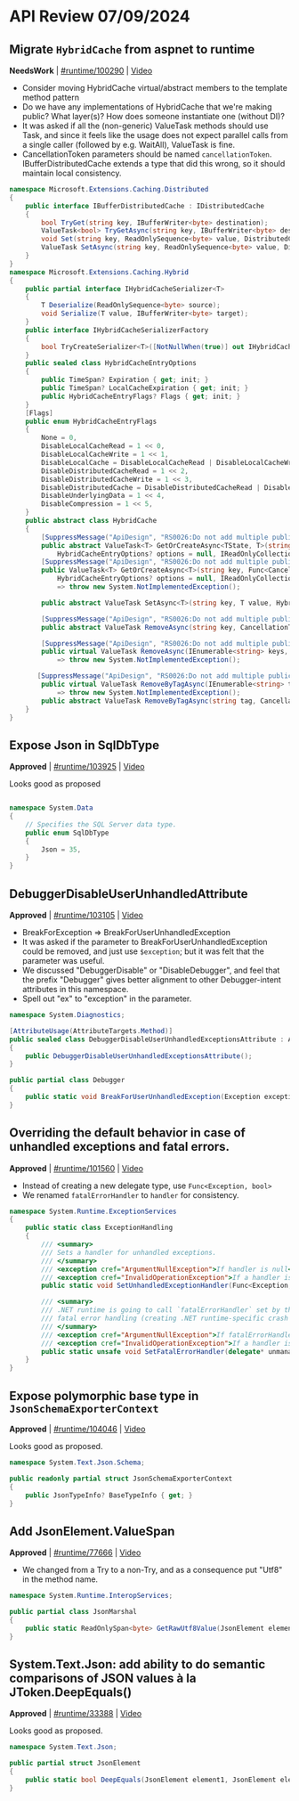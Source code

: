 # API Review 07/09/2024

## Migrate `HybridCache` from aspnet to runtime

**NeedsWork** | [#runtime/100290](https://github.com/dotnet/runtime/issues/100290#issuecomment-2218284038) | [Video](https://www.youtube.com/watch?v=4NA1dWe1h_I&t=0h0m0s)


* Consider moving HybridCache virtual/abstract members to the template method pattern
* Do we have any implementations of HybridCache that we're making public? What layer(s)? How does someone instantiate one (without DI)?
* It was asked if all the (non-generic) ValueTask methods should use Task, and since it feels like the usage does not expect parallel calls from a single caller (followed by e.g. WaitAll), ValueTask is fine.
* CancellationToken parameters should be named `cancellationToken`.  IBufferDistributedCache extends a type that did this wrong, so it should maintain local consistency.

```C#
namespace Microsoft.Extensions.Caching.Distributed
{
    public interface IBufferDistributedCache : IDistributedCache
    {
        bool TryGet(string key, IBufferWriter<byte> destination);
        ValueTask<bool> TryGetAsync(string key, IBufferWriter<byte> destination, CancellationToken token = default);
        void Set(string key, ReadOnlySequence<byte> value, DistributedCacheEntryOptions options);
        ValueTask SetAsync(string key, ReadOnlySequence<byte> value, DistributedCacheEntryOptions options, CancellationToken token = default);
    }
}
namespace Microsoft.Extensions.Caching.Hybrid
{
    public partial interface IHybridCacheSerializer<T>
    {
        T Deserialize(ReadOnlySequence<byte> source);
        void Serialize(T value, IBufferWriter<byte> target);
    }
    public interface IHybridCacheSerializerFactory
    {
        bool TryCreateSerializer<T>([NotNullWhen(true)] out IHybridCacheSerializer<T>? serializer);
    }
    public sealed class HybridCacheEntryOptions
    {
        public TimeSpan? Expiration { get; init; }
        public TimeSpan? LocalCacheExpiration { get; init; }
        public HybridCacheEntryFlags? Flags { get; init; }
    }
    [Flags]
    public enum HybridCacheEntryFlags
    {
        None = 0,
        DisableLocalCacheRead = 1 << 0,
        DisableLocalCacheWrite = 1 << 1,
        DisableLocalCache = DisableLocalCacheRead | DisableLocalCacheWrite,
        DisableDistributedCacheRead = 1 << 2,
        DisableDistributedCacheWrite = 1 << 3,
        DisableDistributedCache = DisableDistributedCacheRead | DisableDistributedCacheWrite,
        DisableUnderlyingData = 1 << 4,
        DisableCompression = 1 << 5,
    }
    public abstract class HybridCache
    {
        [SuppressMessage("ApiDesign", "RS0026:Do not add multiple public overloads with optional parameters", Justification = "Delegate differences make this unambiguous")]
        public abstract ValueTask<T> GetOrCreateAsync<TState, T>(string key, TState state, Func<TState, CancellationToken, ValueTask<T>> factory,
            HybridCacheEntryOptions? options = null, IReadOnlyCollection<string>? tags = null, CancellationToken cancellationToken = default);
        [SuppressMessage("ApiDesign", "RS0026:Do not add multiple public overloads with optional parameters", Justification = "Delegate differences make this unambiguous")]
        public ValueTask<T> GetOrCreateAsync<T>(string key, Func<CancellationToken, ValueTask<T>> factory,
            HybridCacheEntryOptions? options = null, IReadOnlyCollection<string>? tags = null, CancellationToken cancellationToken = default)
            => throw new System.NotImplementedException();

        public abstract ValueTask SetAsync<T>(string key, T value, HybridCacheEntryOptions? options = null, IReadOnlyCollection<string>? tags = null, CancellationToken cancellationToken = default);

        [SuppressMessage("ApiDesign", "RS0026:Do not add multiple public overloads with optional parameters", Justification = "Not ambiguous in context")]
        public abstract ValueTask RemoveAsync(string key, CancellationToken cancellationToken = default);

        [SuppressMessage("ApiDesign", "RS0026:Do not add multiple public overloads with optional parameters", Justification = "Not ambiguous in context")]
        public virtual ValueTask RemoveAsync(IEnumerable<string> keys, CancellationToken cancellationToken = default)
            => throw new System.NotImplementedException();

       [SuppressMessage("ApiDesign", "RS0026:Do not add multiple public overloads with optional parameters", Justification = "Not ambiguous in context")]
        public virtual ValueTask RemoveByTagAsync(IEnumerable<string> tags, CancellationToken cancellationToken = default)
            => throw new System.NotImplementedException();
        public abstract ValueTask RemoveByTagAsync(string tag, CancellationToken cancellationToken = default);
    }
}
```
## Expose Json in SqlDbType

**Approved** | [#runtime/103925](https://github.com/dotnet/runtime/issues/103925#issuecomment-2218294848) | [Video](https://www.youtube.com/watch?v=4NA1dWe1h_I&t=0h22m3s)

Looks good as proposed

```C#

namespace System.Data
{
    // Specifies the SQL Server data type.
    public enum SqlDbType
    {
        Json = 35,
    }
}
```
## DebuggerDisableUserUnhandledAttribute

**Approved** | [#runtime/103105](https://github.com/dotnet/runtime/issues/103105#issuecomment-2218329653) | [Video](https://www.youtube.com/watch?v=4NA1dWe1h_I&t=0h28m59s)


* BreakForException => BreakForUserUnhandledException
* It was asked if the parameter to BreakForUserUnhandledException could be removed, and just use `$exception`; but it was felt that the parameter was useful.
* We discussed "DebuggerDisable" or "DisableDebugger", and feel that the prefix "Debugger" gives better alignment to other Debugger-intent attributes in this namespace.
* Spell out "ex" to "exception" in the parameter.

```C#
namespace System.Diagnostics;

[AttributeUsage(AttributeTargets.Method)]
public sealed class DebuggerDisableUserUnhandledExceptionsAttribute : Attribute
{
    public DebuggerDisableUserUnhandledExceptionsAttribute();
}

public partial class Debugger
{
    public static void BreakForUserUnhandledException(Exception exception);
}
```
## Overriding the default behavior in case of unhandled exceptions and fatal errors.

**Approved** | [#runtime/101560](https://github.com/dotnet/runtime/issues/101560#issuecomment-2218393125) | [Video](https://www.youtube.com/watch?v=4NA1dWe1h_I&t=0h52m25s)

* Instead of creating a new delegate type, use `Func<Exception, bool>`
* We renamed `fatalErrorHandler` to `handler` for consistency.

```C#
namespace System.Runtime.ExceptionServices
{
    public static class ExceptionHandling
    {
        /// <summary>
        /// Sets a handler for unhandled exceptions.
        /// </summary>
        /// <exception cref="ArgumentNullException">If handler is null</exception>
        /// <exception cref="InvalidOperationException">If a handler is already set</exception>
        public static void SetUnhandledExceptionHandler(Func<Exception, bool> handler);

        /// <summary>
        /// .NET runtime is going to call `fatalErrorHandler` set by this method before its own
        /// fatal error handling (creating .NET runtime-specific crash dump, etc.).
        /// </summary>
        /// <exception cref="ArgumentNullException">If fatalErrorHandler is null</exception>
        /// <exception cref="InvalidOperationException">If a handler is already set</exception>
        public static unsafe void SetFatalErrorHandler(delegate* unmanaged<int, void*, int> handler);
    }
}
```
## Expose polymorphic base type in `JsonSchemaExporterContext`

**Approved** | [#runtime/104046](https://github.com/dotnet/runtime/issues/104046#issuecomment-2218399552) | [Video](https://www.youtube.com/watch?v=4NA1dWe1h_I&t=1h29m49s)

Looks good as proposed.

```C#
namespace System.Text.Json.Schema;

public readonly partial struct JsonSchemaExporterContext
{
    public JsonTypeInfo? BaseTypeInfo { get; }
}
```
## Add JsonElement.ValueSpan

**Approved** | [#runtime/77666](https://github.com/dotnet/runtime/issues/77666#issuecomment-2218417275) | [Video](https://www.youtube.com/watch?v=4NA1dWe1h_I&t=1h32m38s)

* We changed from a Try to a non-Try, and as a consequence put "Utf8" in the method name.

```C#
namespace System.Runtime.InteropServices;

public partial class JsonMarshal
{
    public static ReadOnlySpan<byte> GetRawUtf8Value(JsonElement element);
}
```
## System.Text.Json: add ability to do semantic comparisons of JSON values à la JToken.DeepEquals()

**Approved** | [#runtime/33388](https://github.com/dotnet/runtime/issues/33388#issuecomment-2218426511) | [Video](https://www.youtube.com/watch?v=4NA1dWe1h_I&t=1h43m56s)

Looks good as proposed.

```C#
namespace System.Text.Json;

public partial struct JsonElement
{
    public static bool DeepEquals(JsonElement element1, JsonElement element2);
}
```
